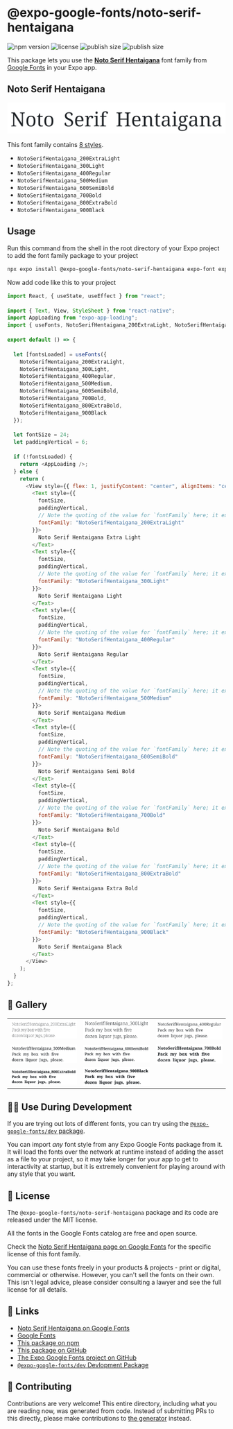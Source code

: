 # @expo-google-fonts/noto-serif-hentaigana

![npm version](https://flat.badgen.net/npm/v/@expo-google-fonts/noto-serif-hentaigana)
![license](https://flat.badgen.net/github/license/expo/google-fonts)
![publish size](https://flat.badgen.net/packagephobia/install/@expo-google-fonts/noto-serif-hentaigana)
![publish size](https://flat.badgen.net/packagephobia/publish/@expo-google-fonts/noto-serif-hentaigana)

This package lets you use the [**Noto Serif Hentaigana**](https://fonts.google.com/specimen/Noto+Serif+Hentaigana) font family from [Google Fonts](https://fonts.google.com/) in your Expo app.

## Noto Serif Hentaigana

![Noto Serif Hentaigana](./font-family.png)

This font family contains [8 styles](#-gallery).

- `NotoSerifHentaigana_200ExtraLight`
- `NotoSerifHentaigana_300Light`
- `NotoSerifHentaigana_400Regular`
- `NotoSerifHentaigana_500Medium`
- `NotoSerifHentaigana_600SemiBold`
- `NotoSerifHentaigana_700Bold`
- `NotoSerifHentaigana_800ExtraBold`
- `NotoSerifHentaigana_900Black`

## Usage

Run this command from the shell in the root directory of your Expo project to add the font family package to your project

```sh
npx expo install @expo-google-fonts/noto-serif-hentaigana expo-font expo-app-loading
```

Now add code like this to your project

```js
import React, { useState, useEffect } from "react";

import { Text, View, StyleSheet } from "react-native";
import AppLoading from "expo-app-loading";
import { useFonts, NotoSerifHentaigana_200ExtraLight, NotoSerifHentaigana_300Light, NotoSerifHentaigana_400Regular, NotoSerifHentaigana_500Medium, NotoSerifHentaigana_600SemiBold, NotoSerifHentaigana_700Bold, NotoSerifHentaigana_800ExtraBold, NotoSerifHentaigana_900Black } from '@expo-google-fonts/noto-serif-hentaigana';

export default () => {

  let [fontsLoaded] = useFonts({
    NotoSerifHentaigana_200ExtraLight, 
    NotoSerifHentaigana_300Light, 
    NotoSerifHentaigana_400Regular, 
    NotoSerifHentaigana_500Medium, 
    NotoSerifHentaigana_600SemiBold, 
    NotoSerifHentaigana_700Bold, 
    NotoSerifHentaigana_800ExtraBold, 
    NotoSerifHentaigana_900Black
  });

  let fontSize = 24;
  let paddingVertical = 6;

  if (!fontsLoaded) {
    return <AppLoading />;
  } else {
    return (
      <View style={{ flex: 1, justifyContent: "center", alignItems: "center" }}>
        <Text style={{
          fontSize,
          paddingVertical,
          // Note the quoting of the value for `fontFamily` here; it expects a string!
          fontFamily: "NotoSerifHentaigana_200ExtraLight"
        }}>
          Noto Serif Hentaigana Extra Light
        </Text>
        <Text style={{
          fontSize,
          paddingVertical,
          // Note the quoting of the value for `fontFamily` here; it expects a string!
          fontFamily: "NotoSerifHentaigana_300Light"
        }}>
          Noto Serif Hentaigana Light
        </Text>
        <Text style={{
          fontSize,
          paddingVertical,
          // Note the quoting of the value for `fontFamily` here; it expects a string!
          fontFamily: "NotoSerifHentaigana_400Regular"
        }}>
          Noto Serif Hentaigana Regular
        </Text>
        <Text style={{
          fontSize,
          paddingVertical,
          // Note the quoting of the value for `fontFamily` here; it expects a string!
          fontFamily: "NotoSerifHentaigana_500Medium"
        }}>
          Noto Serif Hentaigana Medium
        </Text>
        <Text style={{
          fontSize,
          paddingVertical,
          // Note the quoting of the value for `fontFamily` here; it expects a string!
          fontFamily: "NotoSerifHentaigana_600SemiBold"
        }}>
          Noto Serif Hentaigana Semi Bold
        </Text>
        <Text style={{
          fontSize,
          paddingVertical,
          // Note the quoting of the value for `fontFamily` here; it expects a string!
          fontFamily: "NotoSerifHentaigana_700Bold"
        }}>
          Noto Serif Hentaigana Bold
        </Text>
        <Text style={{
          fontSize,
          paddingVertical,
          // Note the quoting of the value for `fontFamily` here; it expects a string!
          fontFamily: "NotoSerifHentaigana_800ExtraBold"
        }}>
          Noto Serif Hentaigana Extra Bold
        </Text>
        <Text style={{
          fontSize,
          paddingVertical,
          // Note the quoting of the value for `fontFamily` here; it expects a string!
          fontFamily: "NotoSerifHentaigana_900Black"
        }}>
          Noto Serif Hentaigana Black
        </Text>
      </View>
    );
  }
};
```

## 🔡 Gallery


||||
|-|-|-|
|![NotoSerifHentaigana_200ExtraLight](./NotoSerifHentaigana_200ExtraLight.ttf.png)|![NotoSerifHentaigana_300Light](./NotoSerifHentaigana_300Light.ttf.png)|![NotoSerifHentaigana_400Regular](./NotoSerifHentaigana_400Regular.ttf.png)||
|![NotoSerifHentaigana_500Medium](./NotoSerifHentaigana_500Medium.ttf.png)|![NotoSerifHentaigana_600SemiBold](./NotoSerifHentaigana_600SemiBold.ttf.png)|![NotoSerifHentaigana_700Bold](./NotoSerifHentaigana_700Bold.ttf.png)||
|![NotoSerifHentaigana_800ExtraBold](./NotoSerifHentaigana_800ExtraBold.ttf.png)|![NotoSerifHentaigana_900Black](./NotoSerifHentaigana_900Black.ttf.png)|||


## 👩‍💻 Use During Development

If you are trying out lots of different fonts, you can try using the [`@expo-google-fonts/dev` package](https://github.com/expo/google-fonts/tree/master/font-packages/dev#readme).

You can import _any_ font style from any Expo Google Fonts package from it. It will load the fonts over the network at runtime instead of adding the asset as a file to your project, so it may take longer for your app to get to interactivity at startup, but it is extremely convenient for playing around with any style that you want.


## 📖 License

The `@expo-google-fonts/noto-serif-hentaigana` package and its code are released under the MIT license.

All the fonts in the Google Fonts catalog are free and open source.

Check the [Noto Serif Hentaigana page on Google Fonts](https://fonts.google.com/specimen/Noto+Serif+Hentaigana) for the specific license of this font family.

You can use these fonts freely in your products & projects - print or digital, commercial or otherwise. However, you can't sell the fonts on their own. This isn't legal advice, please consider consulting a lawyer and see the full license for all details.

## 🔗 Links

- [Noto Serif Hentaigana on Google Fonts](https://fonts.google.com/specimen/Noto+Serif+Hentaigana)
- [Google Fonts](https://fonts.google.com/)
- [This package on npm](https://www.npmjs.com/package/@expo-google-fonts/noto-serif-hentaigana)
- [This package on GitHub](https://github.com/expo/google-fonts/tree/master/font-packages/noto-serif-hentaigana)
- [The Expo Google Fonts project on GitHub](https://github.com/expo/google-fonts)
- [`@expo-google-fonts/dev` Devlopment Package](https://github.com/expo/google-fonts/tree/master/font-packages/dev)

## 🤝 Contributing

Contributions are very welcome! This entire directory, including what you are reading now, was generated from code. Instead of submitting PRs to this directly, please make contributions to [the generator](https://github.com/expo/google-fonts/tree/master/packages/generator) instead.
